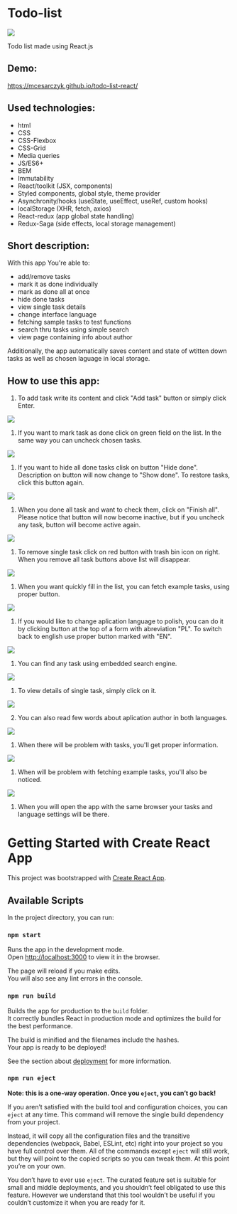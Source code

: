 # Todo-list

<img src="./public/ogImage.jpg" />

Todo list made using React.js

## Demo:

https://mcesarczyk.github.io/todo-list-react/

## Used technologies:
- html
- CSS
- CSS-Flexbox
- CSS-Grid
- Media queries
- JS/ES6+
- BEM
- Immutability
- React/toolkit (JSX, components)
- Styled components, global style, theme provider
- Asynchronity/hooks (useState, useEffect, useRef, custom hooks)
- localStorage (XHR, fetch, axios)
- React-redux (app global state handling)
- Redux-Saga (side effects, local storage management)

## Short description:
With this app You're able to:
- add/remove tasks
- mark it as done individually
- mark as done all at once
- hide done tasks
- view single task details
- change interface language
- fetching sample tasks to test functions
- search thru tasks using simple search
- view page containing info about author

Additionally, the app automatically saves content and state of wtitten down tasks as well as chosen laguage in local storage.

## How to use this app:

1. To add task write its content and click "Add task" button or simply click Enter.
<img src="./src/addingNewTasks.gif" />

1. If you want to mark task as done click on green field on the list. In the same way you can uncheck chosen tasks.
<img src="./src/markingTaskDone.gif" />

1. If you want to hide all done tasks clisk on button "Hide done". Description on button will now change to "Show done". To restore tasks, click this button again.
<img src="./src/togglingVisibilityOfDoneTasks.gif" />

1. When you done all task and want to check them, click on "Finish all". Please notice that button will now become inactive, but if you uncheck any task, button will become active again.
<img src="./src/markingAllDone.gif" />

1. To remove single task click on red button with trash bin icon on right. When you remove all task buttons above list will disappear.
<img src="./src/deletingSingleTasks.gif" />

1. When you want quickly fill in the list, you can fetch example tasks, using proper button.
<img src="./src/addingSampleTasks.gif" >

1. If you would like to change aplication language to polish, you can do it by clicking button at the top of a form with abreviation "PL". To switch back to english use proper button marked with "EN".
<img src="./src/changingLanguage.gif" />

1. You can find any task using embedded search engine.
<img src="./src/filteringTasks.gif" >

1. To view details of single task, simply click on it.
<img src="./src/viewingSingleTasks.gif" >

2. You can also read few words about aplication author in both languages.
<img src="./src/viewingAuthorPage.gif" >

1. When there will be problem with tasks, you'll get proper information.
<img src="./src/failureTasksHandling.gif" >

1. When will be problem with fetching example tasks, you'll also be noticed.
<img src="./src/failureFetchHandling.gif" >

1. When you will open the app with the same browser your tasks and language settings will be there.


# Getting Started with Create React App

This project was bootstrapped with [Create React App](https://github.com/facebook/create-react-app).

## Available Scripts

In the project directory, you can run:

### `npm start`

Runs the app in the development mode.\
Open [http://localhost:3000](http://localhost:3000) to view it in the browser.

The page will reload if you make edits.\
You will also see any lint errors in the console.

### `npm run build`

Builds the app for production to the `build` folder.\
It correctly bundles React in production mode and optimizes the build for the best performance.

The build is minified and the filenames include the hashes.\
Your app is ready to be deployed!

See the section about [deployment](https://facebook.github.io/create-react-app/docs/deployment) for more information.

### `npm run eject`

**Note: this is a one-way operation. Once you `eject`, you can’t go back!**

If you aren’t satisfied with the build tool and configuration choices, you can `eject` at any time. This command will remove the single build dependency from your project.

Instead, it will copy all the configuration files and the transitive dependencies (webpack, Babel, ESLint, etc) right into your project so you have full control over them. All of the commands except `eject` will still work, but they will point to the copied scripts so you can tweak them. At this point you’re on your own.

You don’t have to ever use `eject`. The curated feature set is suitable for small and middle deployments, and you shouldn’t feel obligated to use this feature. However we understand that this tool wouldn’t be useful if you couldn’t customize it when you are ready for it.
